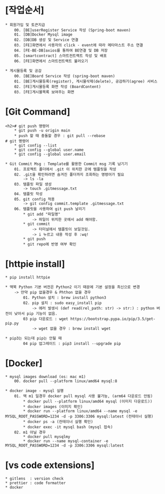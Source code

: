 [작업순서]
=======
    * 회원가입 및 토큰지급
        00. [BE]userRegister Service 작성 (Spring-boot maven)
        01. [DB]Docker Mysql image 
        02. [DB]DB 생성 및 Service 연결
        03. [FE]화면에서 사용자의 click - event에 따라 메타마스트 주소 연결
        04. [FE-BE-DB]axios를 통하여 BE연결 및 DB 저장
        05. [smartcontract] 스마트컨트랙트 작성 및 배포
        06. [FE]화면에서 스마트컨트랙트 불러오기 
    
    * 게시물등록 및 공감 
        00. [BE]Board Service 작성 (spring-boot maven)
        01. [BE]게시물등록(register), 게시물삭제(delete), 공감하기(agree) 서비스
        02. [FE]게시물등록 화면 작성 (BoardContent)
        03. [FE]게시물목록 보여주는 화면 

[Git Command]
============= 

    <h2># git push 명령어
        * git push -u origin main
        * push 할 때 충돌할 경우 : git pull --rebase 
    # git 명령어
        * git config --list
        * git config --global user.name
        * git config --global user.email
    
    * Git Commit Msg : Template를 활용한 Commit msg 기록 남기기
        01. 프로젝트 폴더에서 .git 이 위치한 곳에 템플릿을 작성
        02. .git을 확인하려면 숨겨진 폴더까지 조회하는 명령어가 필요 
            -> ls -la
        03. 템플릿 파일 생성 
            -> touch .gitmessage.txt
        04. 템플릿 작성 
        05. git config 적용
            -> git config commit.template .gitmessage.txt
        06. 템플릿을 사용하여 git push 날리기
            * git add "파일명"
                -> 파일이 위치한 곳에서 add 해야함. 
            * git commit 
                -> 터미널에서 템플릿이 보일것임. 
                -> i 누르고 내용 작성 후 :wq!
            * git push 
            * git repo에 반영 여부 확인 


[httpie install]
================
    * pip install httpie 

    * 맥북 Python 기본 버전은 Python2 이기 때문에 기본 설정을 최신으로 변경
        -> 만약 pip 없을경우 & Phthon 없을 경우 
            01. Python 설치 : brew install python3 
            02. pip 설치 : sudo easy_install pip  
                -> 에러 발생시 (def read(rel_path: str) -> str:) : python 버전이 낮아서 pip 기능이 없음. 
            03 pip 다운로드 : wget https://bootstrap.pypa.io/pip/3.5/get-pip.py
                -> wget 없을 경우 : brew install wget

    * pip3는 되는데 pip는 안될 때
            04 pip 업그레이드 : pip3 install --upgrade pip

[Docker]
========

    * mysql images download (os: mac m1)
        00. docker pull --platform linux/amd64 mysql:8

    * docker image - mysql 실행
        01. 맥 m1 일경우 docker pull mysql 사용 불가능, (arm64 다운로드 안됨)
            * docker pull --platform linux/amd64 mysql (이미지 다운로드))
            * docker images (이미지 확인)
            * docker run --platform linux/amd64 --name mysql -e MYSQL_ROOT_PASSWORD=1234 -d -p 3306:3306 mysql:latest (컨테이너 실행)
            * docker ps -a (컨테이너 실행 확인)
            * docker exec -it mysql bash (mysql 접속)
        02. m1 아닐 경우
            * docker pull mysqlmy 
            * docker run --name mysql-container -e MYSQL_ROOT_PASSWORD=1234 -d -p 3306:3306 mysql:latest


[vs code extensions]
====================              
    * gitlens  : version check
    * prettier : code formatter
    * docker